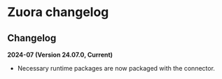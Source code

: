 # Zuora changelog 

<head>
  <meta name="guidename" content="Integration"/>
  <meta name="context" content="GUID-3bbe63c3-284f-4f23-96c4-e1997df56faa"/>
</head>


## Changelog

**2024-07 (Version 24.07.0, Current)**

- Necessary runtime packages are now packaged with the connector.
